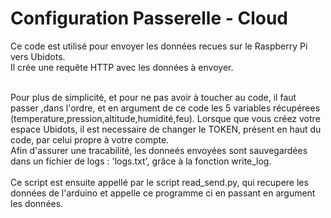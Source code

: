 # Configuration Passerelle - Cloud

Ce code est utilisé pour envoyer les données recues sur le Raspberry Pi vers Ubidots.<br/>
Il crée une requête HTTP avec les données à envoyer.
<br/>
<br/>

Pour plus de simplicité, et pour ne pas avoir à toucher au code, il faut passer ,dans l'ordre, et en argument de ce code les 5 variables récupérees (temperature,pression,altitude,humidité,feu).
Lorsque que vous créez votre espace Ubidots, il est necessaire de changer le TOKEN, présent en haut du code, par celui propre à votre compte.
<br/>
Afin d'assurer une tracabilité, les donneés envoyées sont sauvegardées dans un fichier de logs : 'logs.txt', grâce à la fonction  write_log.
<br/>
<br/>
Ce script est ensuite appellé par le script read_send.py, qui recupere les données de l'arduino et appelle ce programme ci en passant en argument les données.

